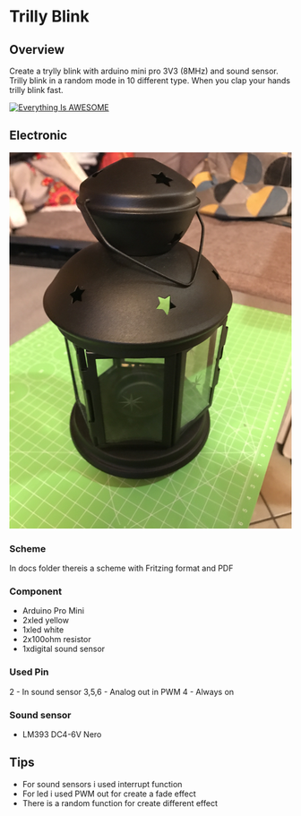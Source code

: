 # Trilly Blink 

## Overview 
Create a trylly blink with arduino mini pro 3V3 (8MHz) and sound sensor.
Trilly blink in a random mode in 10 different type.
When you clap your hands trilly blink fast.

[![Everything Is AWESOME](https://img.youtube.com/vi/ctat5pEXB5U/0.jpg)](https://www.youtube.com/watch?v=ctat5pEXB5U "Everything Is AWESOME")

## Electronic

![electronic](https://github.com/pasalino/trylli-blink/blob/master/docs/es1.jpg)


### Scheme

In docs folder thereis a scheme with Fritzing format and PDF

### Component
* Arduino Pro Mini
* 2xled yellow
* 1xled white
* 2x100ohm resistor
* 1xdigital sound sensor

### Used Pin 
2     - In sound sensor
3,5,6 - Analog out in PWM
4     - Always on 

### Sound sensor
* LM393  DC4-6V Nero

## Tips

* For sound sensors i used interrupt function 
* For led i used PWM out for create a fade effect
* There is a random function for create different effect
